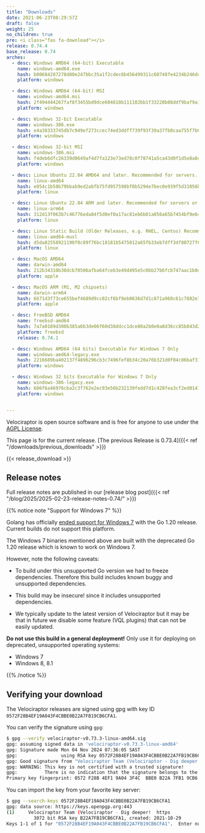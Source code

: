 ```yaml
---
title: "Downloads"
date: 2021-06-23T08:29:57Z
draft: false
weight: 25
no_children: true
pre: <i class="fas fa-download"></i>
release: 0.74.4
base_release: 0.74
arches:
  - desc: Windows AMD64 (64-bit) Executable
    name: windows-amd64.exe
    hash: b00684287278d00e247bbc35a1f2cdec6b456499311c60748fe4234b246dc9aa
    platform: windows

  - desc: Windows AMD64 (64-bit) MSI
    name: windows-amd64.msi
    hash: 2f494444267faf8f3455bd9dce604610b111102bb1f33220b08ddf9baf9a1cc1
    platform: windows

  - desc: Windows 32-bit Executable
    name: windows-386.exe
    hash: e4a38333745db7c949ef273ccec74ed3ddff739f93f39a37fb0caa755f7b000c
    platform: windows

  - desc: Windows 32-bit MSI
    name: windows-386.msi
    hash: f4deb6dfc26339d0649af4d7fa123e73ed78c0f78741a5ca43d0f1d5e8a8c8ed
    platform: windows

  - desc: Linux Ubuntu 22.04 AMD64 and later. Recommended for servers.
    name: linux-amd64
    hash: e054c1b58b79bbab9ed2abfb75fd957598bf8b5294e7bec0e939f5d31056bd9f
    platform: linux

  - desc: Linux Ubuntu 22.04 ARM and later. Recommended for servers or containers.
    name: linux-arm64
    hash: 312d13f063b7c46776eda84f5d0ef0a17ac81eb6b01a056a65b7454bf9e646dc
    platform: linux

  - desc: Linux Static Build (Older Releases, e.g. RHEL, Centos) Recommended for clients.
    name: linux-amd64-musl
    hash: d5da82558921190f0c89f76bc18181b5475012a65fb33eb7dff3df80727f6325
    platform: linux

  - desc: MacOS AMD64
    name: darwin-amd64
    hash: 212b34310b30dcb70506afba64fceb3e49d495e5c0bb27b6fcb747aac1b0d5ae
    platform: apple

  - desc: MacOS ARM (M1, M2 chipsets)
    name: darwin-arm64
    hash: 6671d3f73ce655bef4689d9cc02cf6bf9eb0636d7d1c871a960c61c7882e7c42
    platform: apple

  - desc: FreeBSD AMD64
    name: freebsd-amd64
    hash: 7a7a0109d300b385a6b3de06f60d38ddcc1dce80a2b0e0a8d36cc85b843d23e0
    platform: freebsd
    release: 0.74.1

  - desc: Windows AMD64 (64 bits) Executable For Windows 7 Only
    name: windows-amd64-legacy.exe
    hash: 2216689ba402137f4896296cb3c7496fef8b34c20a76b321d0f04c86baf31dfa
    platform: windows

  - desc: Windows 32 bits Executable For Windows 7 Only
    name: windows-386-legacy.exe
    hash: 606f6a46976cba2c3f762e2ec93e56b232139fedd7d1c428fea3cf2ed0141ca5
    platform: windows


---
```


Velociraptor is open source software and is free for anyone to use under the
[AGPL License](https://github.com/Velocidex/velociraptor?tab=License-1-ov-file#readme).

This page is for the current release. [The previous Release is 0.73.4]({{< ref "/downloads/previous_downloads" >}})

{{< release_download >}}

## Release notes

Full release notes are published in our [release blog post]({{< ref "/blog/2025/2025-02-23-release-notes-0.74/" >}})

{{% notice note "Support for Windows 7" %}}

Golang has officially [ended support for Windows
7](https://github.com/golang/go/issues/57003) with the Go 1.20
release. Current builds do not support this platform.

The Windows 7 binaries mentioned above are built with the deprecated
Go 1.20 release which is known to work on Windows 7.

However, note the following caveats:

* To build under this unsupported Go version we had to freeze
  dependencies. Therefore this build includes known buggy and
  unsupported dependencies.

* This build may be insecure! since it includes unsupported
  dependencies.

* We typically update to the latest version of Velociraptor but it may
  be that in future we disable some feature (VQL plugins) that can not
  be easily updated.


**Do not use this build in a general deployment!** Only use it for
deploying on deprecated, unsupported operating systems:

* Windows 7
* Windows 8, 8.1

{{% /notice %}}


## Verifying your download

The Velociraptor releases are signed using gpg with key ID
`0572F28B4EF19A043F4CBBE0B22A7FB19CB6CFA1`.

You can verify the signature using `gpg`:

```sh
$ gpg --verify velociraptor-v0.73.3-linux-amd64.sig
gpg: assuming signed data in 'velociraptor-v0.73.3-linux-amd64'
gpg: Signature made Mon 04 Nov 2024 07:36:05 SAST
gpg:                using RSA key 0572F28B4EF19A043F4CBBE0B22A7FB19CB6CFA1
gpg: Good signature from "Velociraptor Team (Velociraptor - Dig deeper!  https://docs.velociraptor.app/) <support@velocidex.com>" [unknown]
gpg: WARNING: This key is not certified with a trusted signature!
gpg:          There is no indication that the signature belongs to the owner.
Primary key fingerprint: 0572 F28B 4EF1 9A04 3F4C  BBE0 B22A 7FB1 9CB6 CFA1

```

You can import the key from your favorite key server:

```sh
$ gpg --search-keys 0572F28B4EF19A043F4CBBE0B22A7FB19CB6CFA1
gpg: data source: https://keys.openpgp.org:443
(1)     Velociraptor Team (Velociraptor - Dig deeper!  https
          3072 bit RSA key B22A7FB19CB6CFA1, created: 2021-10-29
Keys 1-1 of 1 for "0572F28B4EF19A043F4CBBE0B22A7FB19CB6CFA1".  Enter number(s), N)ext, or Q)uit >
```
